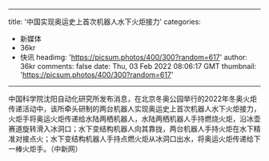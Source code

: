 
---
title: '中国实现奥运史上首次机器人水下火炬接力'
categories: 
 - 新媒体
 - 36kr
 - 快讯
headimg: 'https://picsum.photos/400/300?random=617'
author: 36kr
comments: false
date: Thu, 03 Feb 2022 08:06:17 GMT
thumbnail: 'https://picsum.photos/400/300?random=617'
---

<div>   
中国科学院沈阳自动化研究所发布消息，在北京冬奥公园举行的2022年冬奥火炬传递活动中，该所牵头研制的两台机器人实现奥运史上首次机器人水下火炬接力，火炬手将奥运火炬传递给水陆两栖机器人，水陆两栖机器人手持燃烧火炬，沿冰壶赛道旋转滑入冰洞口；水下变结构机器人向其靠拢，两台机器人手持火炬在水下精准对接点火；水下变结构机器人手持点燃火炬从冰洞口出水，将奥运火炬传递给下一棒火炬手。（中新网）  
</div>
            